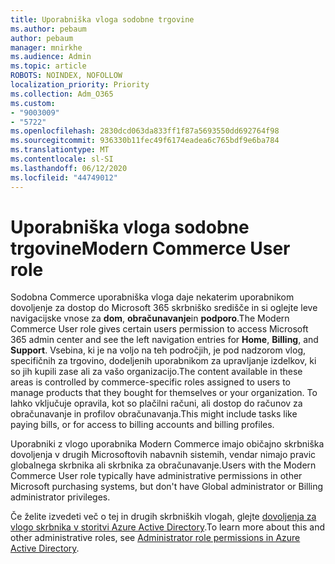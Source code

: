```yaml
---
title: Uporabniška vloga sodobne trgovine
ms.author: pebaum
author: pebaum
manager: mnirkhe
ms.audience: Admin
ms.topic: article
ROBOTS: NOINDEX, NOFOLLOW
localization_priority: Priority
ms.collection: Adm_O365
ms.custom:
- "9003009"
- "5722"
ms.openlocfilehash: 2830dcd063da833ff1f87a5693550dd692764f98
ms.sourcegitcommit: 936330b11fec49f6174eadea6c765bdf9e6ba784
ms.translationtype: MT
ms.contentlocale: sl-SI
ms.lasthandoff: 06/12/2020
ms.locfileid: "44749012"
---
```

# <a name="modern-commerce-user-role"></a><span data-ttu-id="4c7ed-102">Uporabniška vloga sodobne trgovine</span><span class="sxs-lookup"><span data-stu-id="4c7ed-102">Modern Commerce User role</span></span>

<span data-ttu-id="4c7ed-103">Sodobna Commerce uporabniška vloga daje nekaterim uporabnikom dovoljenje za dostop do Microsoft 365 skrbniško središče in si oglejte leve navigacijske vnose za **dom**, **obračunavanje**in **podporo**.</span><span class="sxs-lookup"><span data-stu-id="4c7ed-103">The Modern Commerce User role gives certain users permission to access Microsoft 365 admin center and see the left navigation entries for **Home**, **Billing**, and **Support**.</span></span> <span data-ttu-id="4c7ed-104">Vsebina, ki je na voljo na teh področjih, je pod nadzorom vlog, specifičnih za trgovino, dodeljenih uporabnikom za upravljanje izdelkov, ki so jih kupili zase ali za vašo organizacijo.</span><span class="sxs-lookup"><span data-stu-id="4c7ed-104">The content available in these areas is controlled by commerce-specific roles assigned to users to manage products that they bought for themselves or your organization.</span></span> <span data-ttu-id="4c7ed-105">To lahko vključuje opravila, kot so plačilni računi, ali dostop do računov za obračunavanje in profilov obračunavanja.</span><span class="sxs-lookup"><span data-stu-id="4c7ed-105">This might include tasks like paying bills, or for access to billing accounts and billing profiles.</span></span>

<span data-ttu-id="4c7ed-106">Uporabniki z vlogo uporabnika Modern Commerce imajo običajno skrbniška dovoljenja v drugih Microsoftovih nabavnih sistemih, vendar nimajo pravic globalnega skrbnika ali skrbnika za obračunavanje.</span><span class="sxs-lookup"><span data-stu-id="4c7ed-106">Users with the Modern Commerce User role typically have administrative permissions in other Microsoft purchasing systems, but don't have Global administrator or Billing administrator privileges.</span></span>

<span data-ttu-id="4c7ed-107">Če želite izvedeti več o tej in drugih skrbniških vlogah, glejte [dovoljenja za vlogo skrbnika v storitvi Azure Active Directory](https://docs.microsoft.com/azure/active-directory/users-groups-roles/directory-assign-admin-roles#modern-commerce-administrator).</span><span class="sxs-lookup"><span data-stu-id="4c7ed-107">To learn more about this and other administrative roles, see [Administrator role permissions in Azure Active Directory](https://docs.microsoft.com/azure/active-directory/users-groups-roles/directory-assign-admin-roles#modern-commerce-administrator).</span></span>
